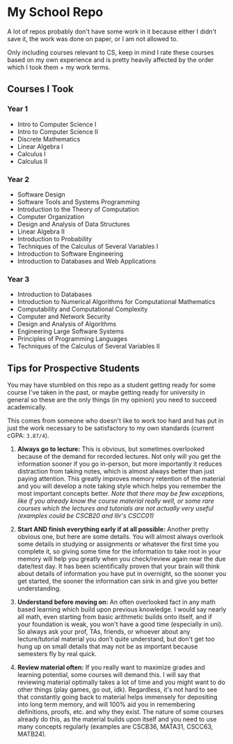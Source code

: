 # My School Repo

A lot of repos probably don't have some work in it because either I didn't save it, the work was done on paper, or I am not allowed to.

Only including courses relevant to CS, keep in mind I rate these courses based on my own experience and is pretty heavily affected by the order which I took them + my work terms.

## Courses I Took

### Year 1
- Intro to Computer Science I
- Intro to Computer Science II
- Discrete Mathematics
- Linear Algebra I
- Calculus I
- Calculus II

### Year 2
- Software Design
- Software Tools and Systems Programming
- Introduction to the Theory of Computation
- Computer Organization
- Design and Analysis of Data Structures
- Linear Algebra II
- Introduction to Probability
- Techniques of the Calculus of Several Variables I
- Introduction to Software Engineering
- Introduction to Databases and Web Applications

### Year 3
- Introduction to Databases
- Introduction to Numerical Algorithms for Computational Mathematics
- Computability and Computational Complexity
- Computer and Network Security
- Design and Analysis of Algorithms
- Engineering Large Software Systems
- Principles of Programming Languages
- Techniques of the Calculus of Several Variables II

## Tips for Prospective Students
You may have stumbled on this repo as a student getting ready for some course I've taken in the past, or maybe getting ready for university in general so these are the only things (in my opinion) you need to succeed academically.

This comes from someone who doesn't like to work too hard and has put in just the work necessary to be satisfactory to my own standards (current cGPA: `3.87/4`).

1. **Always go to lecture:** This is obvious, but sometimes overlooked because of the demand for recorded lectures. Not only will you get the information sooner if you go in-person, but more importantly it reduces distraction from taking notes, which is almost always better than just paying attention. This greatly improves memory retention of the material and you will develop a note taking style which helps you remember the most important concepts better. 
*Note that there may be few exceptions, like if you already know the course material really well, or some rare courses which the lectures and tutorials are not actually very useful (examples could be CSCB20 and Ilir's CSCC01)*

2. **Start AND finish everything early if at all possible:** Another pretty obvious one, but here are some details. You will almost always overlook some details in studying or assignments or whatever the first time you complete it, so giving some time for the information to take root in your memory will help you greatly when you check/review again near the due date/test day. It has been scientifically proven that your brain will think about details of information you have put in overnight, so the sooner you get started, the sooner the information can sink in and give you better understanding.
   
3. **Understand before moving on:** An often overlooked fact in any math based learning which build upon previous knowledge. I would say nearly all math, even starting from basic arithmetic builds onto itself, and if your foundation is weak, you won't have a good time (especially in uni). So always ask your prof, TAs, friends, or whoever about any lecture/tutorial material you don't quite understand, but don't get too hung up on small details that may not be as important because semesters fly by real quick.

4. **Review material often:** If you really want to maximize grades and learning potential, some courses will demand this. I will say that reviewing material optimally takes a lot of time and you might want to do other things (play games, go out, idk). Regardless, it's not hard to see that constantly going back to material helps immensely for depositing into long term memory, and will 100% aid you in remembering definitions, proofs, etc. and why they exist. The nature of some courses already do this, as the material builds upon itself and you need to use many concepts regularly (examples are CSCB36, MATA31, CSCC63, MATB24).